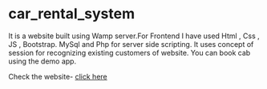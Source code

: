 # car_rental_system

It is a website built using Wamp server.For Frontend I have used Html , Css , JS , Bootstrap. MySql and Php for server side scripting.
It uses concept of session for recognizing existing customers of website.
You can book cab using the demo app.

Check the website- [click here](https://elated-kalam-26154a.netlify.app)
